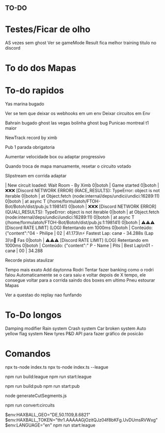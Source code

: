 ## TO-DO

# Testes/Ficar de olho

AS vezes sem ghost
Ver se gameMode Result fica melhor training titulo no discord

# To do dos Mapas

# To-do rapidos

Yas marina bugado

Ver se tem que deixar os webhooks em um env
Deixar circuitos em Env

Bahrain bugado ghost
las vegas bolinha ghost bug
Punicao montreal t1 maior

NewTrack record by ximb

Pub 1 parada obrigatoria

Aumentar velocidade box ou adaptar progressivo

Quando troca de mapa manuamente, resetar o circuito votado

Slipstream em corrida adaptar

| New circuit loaded: Wait Room - By Ximb
0|botoh | Game started
0|botoh | ❌❌❌ [Discord NETWORK ERROR] (RACE_RESULTS): TypeError: object is not iterable
0|botoh | at Object.fetch (node:internal/deps/undici/undici:16289:11)
0|botoh | at async T (/home/formulatoh/FTOH-Bot/Botoh/dist/pub.js:1:198141)
0|botoh | ❌❌❌ [Discord NETWORK ERROR] (QUALI_RESULTS): TypeError: object is not iterable
0|botoh | at Object.fetch (node:internal/deps/undici/undici:16289:11)
0|botoh | at async T (/home/formulatoh/FTOH-Bot/Botoh/dist/pub.js:1:198141)
0|botoh | ⚠️⚠️⚠️ [Discord RATE LIMIT] (LOG) Retentando em 1000ms
0|botoh | Conteúdo: {"content":"04 - Philipe | 02 | 41.173\n⚡ Fastest Lap: canø - 34.288s (Lap 3)\n🔧 Fas
0|botoh | ⚠️⚠️⚠️ [Discord RATE LIMIT] (LOG) Retentando em 1000ms
0|botoh | Conteúdo: {"content":" P - Name | Pits | Best Lap\n01 - canø | 00 | 34.288

Recorde pistas ataulizar

Tempo mais exato
Add daytonna Rodri
Tentar fazer banking como o rodri falou
Automaticamente se o cara saiu e voltar depois de X tempo, ele consegue voltar para a corrida saindo dos boxes em ultimo
Pneu estourar
Mapas

Ver a questao do replay nao funfando

# To-Do longos

Damping modifier
Rain system
Crash system
Car broken system
Auto yellow flag system
New tyres
P&D
API para fazer gráfico de posicão

# Comandos

npx ts-node index.ts
npx ts-node index.ts --league

npm run build:league
npm run start:league

npm run build:pub
npm run start:pub

node generateCutSegments.js

npm run convert:circuits

$env:HAXBALL_GEO="DE,50.1109,8.6821"
$env:HAXBALL_TOKEN="thr1.AAAAAGjOzitQJz04f8bKFg.UvDUmsRVWxg"
$env:LANGUAGE="en"
npm run start:league
